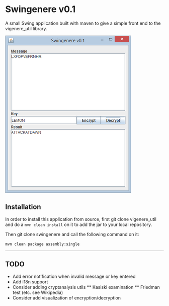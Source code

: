 # Swingenere v0.1

A small Swing application built with maven to give a simple front end to the vigenere_util library.

![Swingenere screenshot](screenshot.png "Swingenere v0.1")

## Installation
In order to install this application from source, first git clone vigenere_util and do a `mvn clean install` on it to add the jar to your local repository.

Then git clone swingenere and call the following command on it:

```
mvn clean package assembly:single
```

---

## TODO
* Add error notification when invalid message or key entered
* Add i18n support
* Consider adding cryptanalysis utils
** Kasiski examination
** Friedman test (etc. see Wikipedia)
* Consider add visualization of encryption/decryption
